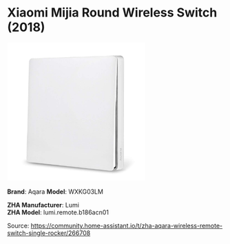 
Xiaomi Mijia Round Wireless Switch (2018)
=====================

<img src="wxkg03lm.jpg" width="320">

**Brand**: Aqara
**Model**: WXKG03LM

**ZHA Manufacturer**: Lumi  
**ZHA Model**: lumi.remote.b186acn01

Source: https://community.home-assistant.io/t/zha-aqara-wireless-remote-switch-single-rocker/266708
